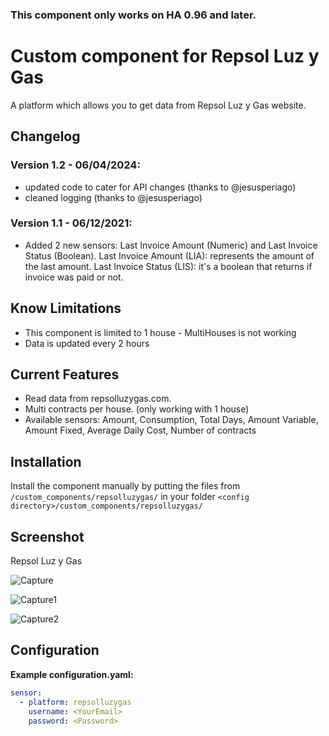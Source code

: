 ### This component only works on HA 0.96 and later.

# Custom component for Repsol Luz y Gas
A platform which allows you to get data from Repsol Luz y Gas website.

## Changelog

### Version 1.2 - 06/04/2024:
- updated code to cater for API changes (thanks to @jesusperiago)
- cleaned logging (thanks to @jesusperiago)

### Version 1.1 - 06/12/2021:
- Added 2 new sensors: Last Invoice Amount (Numeric) and Last Invoice Status (Boolean).
Last Invoice Amount (LIA): represents the amount of the last amount.
Last Invoice Status (LIS): it's a boolean that returns if invoice was paid or not.

## Know Limitations
- This component is limited to 1 house - MultiHouses is not working
- Data is updated every 2 hours


## Current Features
- Read data from repsolluzygas.com.
- Multi contracts per house. (only working with 1 house)
- Available sensors: Amount, Consumption, Total Days, Amount Variable, Amount Fixed, Average Daily Cost, Number of contracts


## Installation
Install the component manually by putting the files from `/custom_components/repsolluzygas/` in your folder `<config directory>/custom_components/repsolluzygas/` 

## Screenshot
Repsol Luz y Gas

![Capture](https://user-images.githubusercontent.com/9134036/113559167-33048500-9601-11eb-9bda-8fbb176fa991.PNG)

![Capture1](https://user-images.githubusercontent.com/9134036/113559174-35ff7580-9601-11eb-9756-8e82a9a6ac24.PNG)

![Capture2](https://user-images.githubusercontent.com/9134036/113559177-3861cf80-9601-11eb-8de3-1fc8f7e2cf82.PNG)


## Configuration
**Example configuration.yaml:**

```yaml
sensor:
  - platform: repsolluzygas
    username: <YourEmail>
    password: <Password>
```
